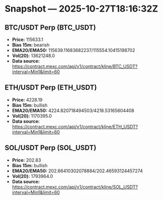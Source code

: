 # Snapshot — 2025-10-27T18:16:32Z

## BTC/USDT Perp (BTC_USDT)
- **Price:** 115633.1
- **Bias 15m:** bearish
- **EMA20/EMA50:** 115639.11683682237/115554.10415198702
- **Vol(20):** 13621248.0
- **Data source:** https://contract.mexc.com/api/v1/contract/kline/BTC_USDT?interval=Min1&limit=60

## ETH/USDT Perp (ETH_USDT)
- **Price:** 4228.19
- **Bias 15m:** bullish
- **EMA20/EMA50:** 4224.820718494503/4218.53165604408
- **Vol(20):** 1170395.0
- **Data source:** https://contract.mexc.com/api/v1/contract/kline/ETH_USDT?interval=Min1&limit=60

## SOL/USDT Perp (SOL_USDT)
- **Price:** 202.83
- **Bias 15m:** bullish
- **EMA20/EMA50:** 202.66410302078884/202.46593124457274
- **Vol(20):** 1793964.0
- **Data source:** https://contract.mexc.com/api/v1/contract/kline/SOL_USDT?interval=Min1&limit=60
